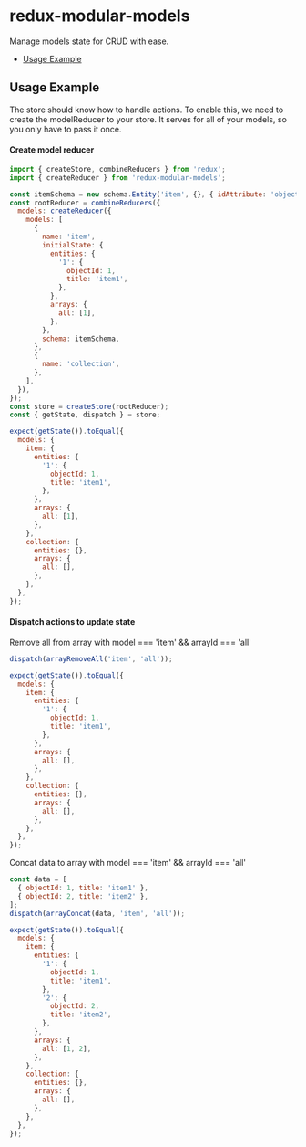 # redux-modular-models

Manage models state for CRUD with ease.

- [Usage Example](#usage-example)


## Usage Example

The store should know how to handle actions. To enable this, we need to create the modelReducer to your store. It serves for all of your models, so you only have to pass it once.

#### Create model reducer

```js
import { createStore, combineReducers } from 'redux';
import { createReducer } from 'redux-modular-models';

const itemSchema = new schema.Entity('item', {}, { idAttribute: 'objectId' });
const rootReducer = combineReducers({
  models: createReducer({
    models: [
      {
        name: 'item',
        initialState: {
          entities: {
            '1': {
              objectId: 1,
              title: 'item1',
            },
          },
          arrays: {
            all: [1],
          },
        },
        schema: itemSchema,
      },
      {
        name: 'collection',
      },
    ],
  }),
});
const store = createStore(rootReducer);
const { getState, dispatch } = store;
```

```js
expect(getState()).toEqual({
  models: {
    item: {
      entities: {
        '1': {
          objectId: 1,
          title: 'item1',
        },
      },
      arrays: {
        all: [1],
      },
    },
    collection: {
      entities: {},
      arrays: {
        all: [],
      },
    },
  },
});
```

#### Dispatch actions to update state

Remove all from array with model === 'item' && arrayId === 'all'

```js
dispatch(arrayRemoveAll('item', 'all'));
```

```js
expect(getState()).toEqual({
  models: {
    item: {
      entities: {
        '1': {
          objectId: 1,
          title: 'item1',
        },
      },
      arrays: {
        all: [],
      },
    },
    collection: {
      entities: {},
      arrays: {
        all: [],
      },
    },
  },
});
```

Concat data to array with model === 'item' && arrayId === 'all'

```js
const data = [
  { objectId: 1, title: 'item1' },
  { objectId: 2, title: 'item2' },
];
dispatch(arrayConcat(data, 'item', 'all'));
```

```js
expect(getState()).toEqual({
  models: {
    item: {
      entities: {
        '1': {
          objectId: 1,
          title: 'item1',
        },
        '2': {
          objectId: 2,
          title: 'item2',
        },
      },
      arrays: {
        all: [1, 2],
      },
    },
    collection: {
      entities: {},
      arrays: {
        all: [],
      },
    },
  },
});
```
